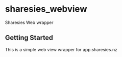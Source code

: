 # sharesies_webview

Sharesies Web wrapper

## Getting Started

This is a simple web view wrapper for app.sharesies.nz
